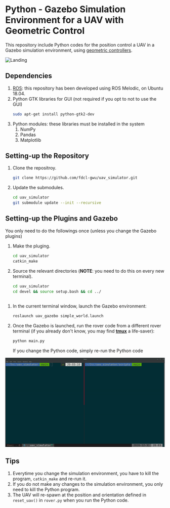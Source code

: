 # Python - Gazebo Simulation Environment for a UAV with Geometric Control

This repository include Python codes for the position control a UAV in a Gazebo simulation environment, using [geometric controllers](https://github.com/fdcl-gwu/uav_geometric_control).

![Landing](images/trajectory.gif)


## Dependencies
1. [ROS](http://wiki.ros.org/): this repository has been developed using ROS Melodic, on Ubuntu 18.04.
1. Python GTK libraries for GUI (not required if you opt to not to use the GUI)
    ```sh
    sudo apt-get install python-gtk2-dev
    ```
1. Python modules: these libraries must be installed in the system
    1. NumPy
    1. Pandas
    1. Matplotlib

## Setting-up the Repository
1. Clone the repositroy.
    ```sh
    git clone https://github.com/fdcl-gwu/uav_simulator.git
    ```
1. Update the submodules.
    ```sh
    cd uav_simulator
    git submodule update --init --recursive
    ```

## Setting-up the Plugins and Gazebo
You only need to do the followings once (unless you change the Gazebo plugins)
1. Make the pluging.
    ```sh
    cd uav_simulator
    catkin_make
    ```
1. Source the relevant directories (**NOTE**: you need to do this on every new terminal).
    ```sh
    cd uav_simulator
    cd devel && source setup.bash && cd ../
    ```

## 
1. In the current terminal window, launch the Gazebo environment:
    ```sh
    roslaunch uav_gazebo simple_world.launch 
    ```
1. Once the Gazebo is launched, run the rover code from a different rover terminal (if you already don't know, you may find [**tmux**](https://github.com/tmux/tmux/wiki) a life-saver):
    ```sh
    python main.py
    ```
    If you change the Python code, simply re-run the Python code

![Terminal](images/running.gif)

## Tips
1. Everytime you change the simulation environment, you have to kill the program, `catkin_make` and re-run it. 
1. If you do not make any changes to the simulation environment, you only need to kill the Python program. 
1. The UAV will re-spawn at the position and orientation defined in `reset_uav()` in `rover.py` when you run the Python code.
